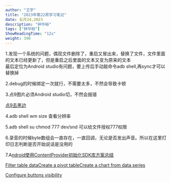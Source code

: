 ```yaml
---
author: "王宇"
title: "2023年第22周学习笔记"
date: 五月24,2023
description: "钟华裕"
tags: ["钟华裕"]
ShowReadingTime: "12s"
weight: 390
---
```

1.发现一个系统的问题，偶现文件删除了，重启又冒出来，替换了文件，文件里面的文本已经更新了，但是重启之后里面的文本又变为原来的文本  
最后定位为Android studio有问题，要上传后手动敲命令adb shell,再sync才可以替换掉

2.debug的时候绑定一次就行，不需要太多，不然会导致卡顿

3.点9图片必须Android studio切，不然会报错

[点9去黑边](https://download.csdn.net/download/lt731512320/7005965?utm_medium=distribute.pc_relevant_download.none-task-download-2~default~BlogCommendFromBaidu~Rate-2-7005965-download-6590639.257%5Ev9%5Etop_income_click_base1&depth_1-utm_source=distribute.pc_relevant_download.none-task-download-2~default~BlogCommendFromBaidu~Rate-2-7005965-download-6590639.257%5Ev9%5Etop_income_click_base1&spm=1003.2020.3001.6616.2)

4.adb shell wm size 查看分辨率

5.adb shell su chmod 777 dev/snd 可以给文件授权777权限

6.录音的时候byte数组会一直存在，一直回调，无论是否发出声音。所以在这里打印日志判断是否开始说话是没用的

7.A[ndroid使用ContentProvider初始化SDK库方案总结](https://www.cnblogs.com/renhui/p/14700093.html)

  

[Filter table data](#)[Create a pivot table](#)[Create a chart from data series](#)

[Configure buttons visibility](/users/tfac-settings.action)